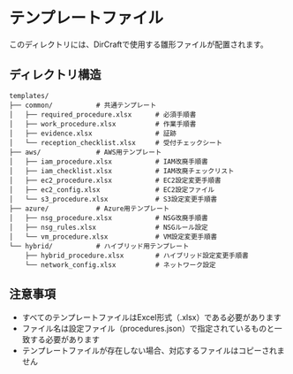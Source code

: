 # テンプレートファイル

このディレクトリには、DirCraftで使用する雛形ファイルが配置されます。

## ディレクトリ構造

```
templates/
├── common/           # 共通テンプレート
│   ├── required_procedure.xlsx      # 必須手順書
│   ├── work_procedure.xlsx          # 作業手順書
│   ├── evidence.xlsx                # 証跡
│   └── reception_checklist.xlsx     # 受付チェックシート
├── aws/              # AWS用テンプレート
│   ├── iam_procedure.xlsx           # IAM改廃手順書
│   ├── iam_checklist.xlsx           # IAM改廃チェックリスト
│   ├── ec2_procedure.xlsx           # EC2設定変更手順書
│   ├── ec2_config.xlsx              # EC2設定ファイル
│   └── s3_procedure.xlsx            # S3設定変更手順書
├── azure/            # Azure用テンプレート
│   ├── nsg_procedure.xlsx           # NSG改廃手順書
│   ├── nsg_rules.xlsx               # NSGルール設定
│   └── vm_procedure.xlsx            # VM設定変更手順書
└── hybrid/           # ハイブリッド用テンプレート
    ├── hybrid_procedure.xlsx        # ハイブリッド設定変更手順書
    └── network_config.xlsx          # ネットワーク設定
```

## 注意事項

- すべてのテンプレートファイルはExcel形式（.xlsx）である必要があります
- ファイル名は設定ファイル（procedures.json）で指定されているものと一致する必要があります
- テンプレートファイルが存在しない場合、対応するファイルはコピーされません
